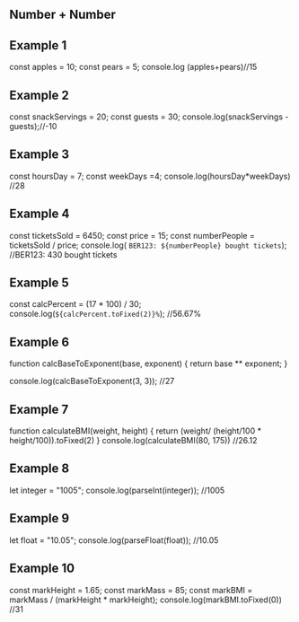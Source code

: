 ## Number + Number
## Example 1
const apples = 10; 
const pears = 5; 
console.log (apples+pears)//15
## Example 2
const snackServings = 20;
const guests = 30;
console.log(snackServings - guests);//-10
## Example 3 
const hoursDay = 7; 
const weekDays =4; 
console.log(hoursDay*weekDays) //28
## Example 4
const ticketsSold = 6450;
const price = 15;
const numberPeople = ticketsSold / price;
console.log( `BER123: ${numberPeople} bought tickets`); 
//BER123: 430 bought tickets
## Example 5
const calcPercent = (17 * 100) / 30;
console.log(`${calcPercent.toFixed(2)}%`);
//56.67%
## Example 6 
function calcBaseToExponent(base, exponent) {
  return base ** exponent; 
}

console.log(calcBaseToExponent(3, 3));
//27

## Example 7 
function calculateBMI(weight, height) {
  return (weight/ (height/100 * height/100)).toFixed(2) 
}
console.log(calculateBMI(80, 175))
//26.12

## Example 8 
let integer = "1005";
console.log(parseInt(integer));
//1005

## Example 9 
let float = "10.05";
console.log(parseFloat(float));
//10.05 

## Example 10 

const markHeight = 1.65;
const markMass = 85;
const markBMI = markMass / (markHeight * markHeight);
console.log(markBMI.toFixed(0))
//31
